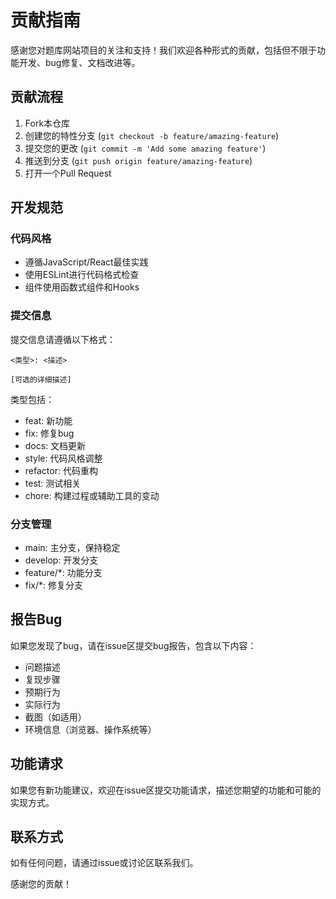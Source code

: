 # 贡献指南

感谢您对题库网站项目的关注和支持！我们欢迎各种形式的贡献，包括但不限于功能开发、bug修复、文档改进等。

## 贡献流程

1. Fork本仓库
2. 创建您的特性分支 (`git checkout -b feature/amazing-feature`)
3. 提交您的更改 (`git commit -m 'Add some amazing feature'`)
4. 推送到分支 (`git push origin feature/amazing-feature`)
5. 打开一个Pull Request

## 开发规范

### 代码风格
- 遵循JavaScript/React最佳实践
- 使用ESLint进行代码格式检查
- 组件使用函数式组件和Hooks

### 提交信息
提交信息请遵循以下格式：
```
<类型>: <描述>

[可选的详细描述]
```

类型包括：
- feat: 新功能
- fix: 修复bug
- docs: 文档更新
- style: 代码风格调整
- refactor: 代码重构
- test: 测试相关
- chore: 构建过程或辅助工具的变动

### 分支管理
- main: 主分支，保持稳定
- develop: 开发分支
- feature/*: 功能分支
- fix/*: 修复分支

## 报告Bug

如果您发现了bug，请在issue区提交bug报告，包含以下内容：
- 问题描述
- 复现步骤
- 预期行为
- 实际行为
- 截图（如适用）
- 环境信息（浏览器、操作系统等）

## 功能请求

如果您有新功能建议，欢迎在issue区提交功能请求，描述您期望的功能和可能的实现方式。

## 联系方式

如有任何问题，请通过issue或讨论区联系我们。

感谢您的贡献！ 